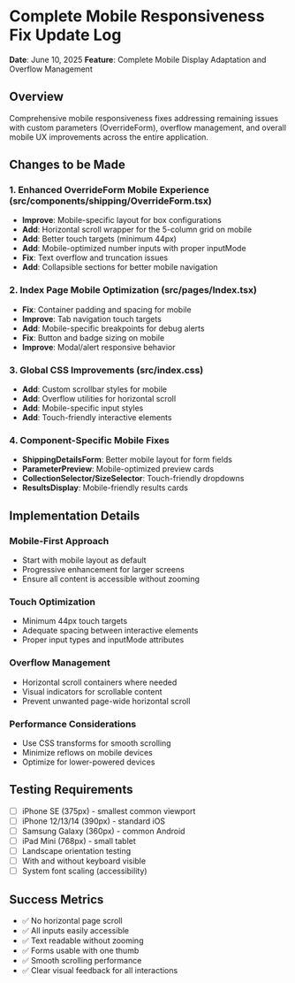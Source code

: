 # Complete Mobile Responsiveness Fix Update Log
**Date**: June 10, 2025
**Feature**: Complete Mobile Display Adaptation and Overflow Management

## Overview
Comprehensive mobile responsiveness fixes addressing remaining issues with custom parameters (OverrideForm), overflow management, and overall mobile UX improvements across the entire application.

## Changes to be Made

### 1. Enhanced OverrideForm Mobile Experience (src/components/shipping/OverrideForm.tsx)
- **Improve**: Mobile-specific layout for box configurations
- **Add**: Horizontal scroll wrapper for the 5-column grid on mobile
- **Add**: Better touch targets (minimum 44px)
- **Add**: Mobile-optimized number inputs with proper inputMode
- **Fix**: Text overflow and truncation issues
- **Add**: Collapsible sections for better mobile navigation

### 2. Index Page Mobile Optimization (src/pages/Index.tsx)
- **Fix**: Container padding and spacing for mobile
- **Improve**: Tab navigation touch targets
- **Add**: Mobile-specific breakpoints for debug alerts
- **Fix**: Button and badge sizing on mobile
- **Improve**: Modal/alert responsive behavior

### 3. Global CSS Improvements (src/index.css)
- **Add**: Custom scrollbar styles for mobile
- **Add**: Overflow utilities for horizontal scroll
- **Add**: Mobile-specific input styles
- **Add**: Touch-friendly interactive elements

### 4. Component-Specific Mobile Fixes
- **ShippingDetailsForm**: Better mobile layout for form fields
- **ParameterPreview**: Mobile-optimized preview cards
- **CollectionSelector/SizeSelector**: Touch-friendly dropdowns
- **ResultsDisplay**: Mobile-friendly results cards

## Implementation Details

### Mobile-First Approach
- Start with mobile layout as default
- Progressive enhancement for larger screens
- Ensure all content is accessible without zooming

### Touch Optimization
- Minimum 44px touch targets
- Adequate spacing between interactive elements
- Proper input types and inputMode attributes

### Overflow Management
- Horizontal scroll containers where needed
- Visual indicators for scrollable content
- Prevent unwanted page-wide horizontal scroll

### Performance Considerations
- Use CSS transforms for smooth scrolling
- Minimize reflows on mobile devices
- Optimize for lower-powered devices

## Testing Requirements
- [ ] iPhone SE (375px) - smallest common viewport
- [ ] iPhone 12/13/14 (390px) - standard iOS
- [ ] Samsung Galaxy (360px) - common Android
- [ ] iPad Mini (768px) - small tablet
- [ ] Landscape orientation testing
- [ ] With and without keyboard visible
- [ ] System font scaling (accessibility)

## Success Metrics
- ✅ No horizontal page scroll
- ✅ All inputs easily accessible
- ✅ Text readable without zooming
- ✅ Forms usable with one thumb
- ✅ Smooth scrolling performance
- ✅ Clear visual feedback for all interactions

